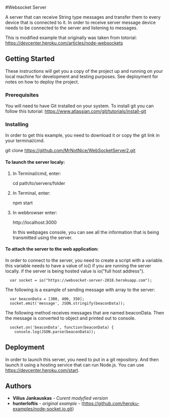 
#Websocket Server

A server that can receive String type messages and transfer them to every device that is connected to it. In order to receive server message device needs to be connected to the server and listening to messages. 

This is modified example that originally was taken from totorial: https://devcenter.heroku.com/articles/node-websockets

## Getting Started

These instructions will get you a copy of the project up and running on your local machine for development and testing purposes. See deployment for notes on how to deploy the project.

### Prerequisites

You will need to have Git installed on your system. 
To install git you can follow this tutorial: https://www.atlassian.com/git/tutorials/install-git


### Installing

In order to get this example, you need to download it or copy the git link in your terminal/cmd.

git clone https://github.com/MrNotNice/WebSocketServer2.git

#### To launch the server localy:
  1. In Terminal/cmd, enter:
  
      cd path/to/servers/folder
    
  2. In Terminal, enter:
  
      npm start
    
  3. In webbrowser enter:
  
      http://localhost:3000
      
      In this webpages console, you can see all the information that is being transmitted using the server.
     
#### To attach the server to the web application:

  In order to connect to the server, you need to create a script with a variable.
  this variable needs to have a value of io() if you are running the server locally.
  if the server is being hosted value is io("full host address").
  
      var socket = io("https://websocket-server-2018.herokuapp.com");

   The following is a example of sending message with array to the server:
   
      var beaconData = [300, 400, 350];
      socket.emit('message', JSON.stringify(beaconData));
      

   The following method receives messages that are named beaconData.
   Then the message is converted to object and printed out to console.
   
      socket.on('beaconData', function(beaconData) {
        console.log(JSON.parse(beaconData));


## Deployment

In order to launch this server, you need to put in a git repository. And then launch it using a hosting service that can run Node.js.
You can use https://devcenter.heroku.com/start.


## Authors

* **Vilius Jankauskas** - *Curent modyfied version*
* **hunterloftis** - *original example* - (https://github.com/heroku-examples/node-socket.io.git)


